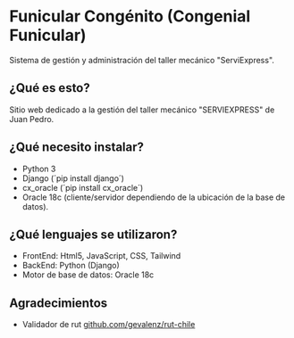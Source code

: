 # Funicular Congénito (Congenial Funicular)
Sistema de gestión y administración del taller mecánico "ServiExpress".

## ¿Qué es esto?
Sitio web dedicado a la gestión del taller mecánico "SERVIEXPRESS" de Juan Pedro.

## ¿Qué necesito instalar?
- Python 3
- Django (´pip install django´)
- cx_oracle (´pip install cx_oracle´)
- Oracle 18c (cliente/servidor dependiendo de la ubicación de la base de datos).

## ¿Qué lenguajes se utilizaron?
- FrontEnd: Html5, JavaScript, CSS, Tailwind
- BackEnd: Python (Django) 
- Motor de base de datos: Oracle 18c

## Agradecimientos
- Validador de rut [github.com/gevalenz/rut-chile](https://github.com/gevalenz/rut-chile)
